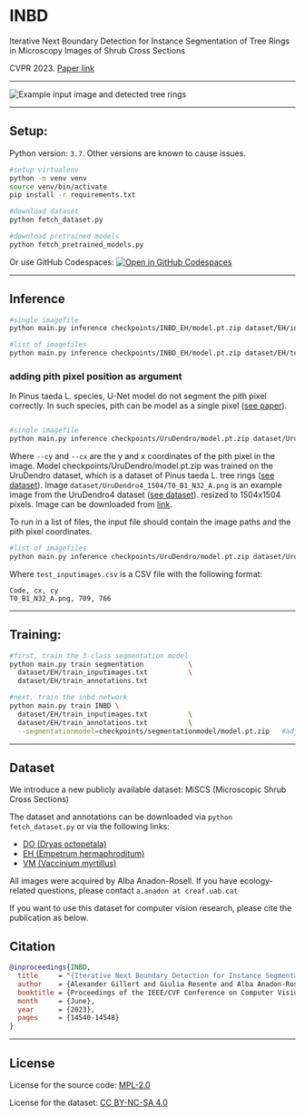 # INBD
Iterative Next Boundary Detection for  Instance Segmentation of Tree Rings in Microscopy Images of Shrub Cross Sections

CVPR 2023. [Paper link](https://openaccess.thecvf.com/content/CVPR2023/html/Gillert_Iterative_Next_Boundary_Detection_for_Instance_Segmentation_of_Tree_Rings_CVPR_2023_paper.html)

***

<img src="assets/example0.jpg" alt="Example input image and detected tree rings"/>

***

## Setup:

Python version: `3.7`. Other versions are known to cause issues.

```bash
#setup virtualenv
python -m venv venv
source venv/bin/activate
pip install -r requirements.txt

#download dataset
python fetch_dataset.py

#download pretrained models
python fetch_pretrained_models.py
```

Or use GitHub Codespaces: [![Open in GitHub Codespaces](https://github.com/codespaces/badge.svg)](https://github.com/codespaces/new?hide_repo_select=true&ref=dev&repo=574937325&machine=standardLinux32gb&location=WestEurope)

***



## Inference

```bash
#single imagefile
python main.py inference checkpoints/INBD_EH/model.pt.zip dataset/EH/inputimages/EH_0033.jpg

#list of imagefiles
python main.py inference checkpoints/INBD_EH/model.pt.zip dataset/EH/test_inputimages.txt
```

### adding pith pixel position as argument
In Pinus taeda L. species, U-Net model do not segment the pith pixel correctly. In such species, pith can be model
as a single pixel ([see paper](https://arxiv.org/abs/2404.01952)). 
```bash

#single imagefile
python main.py inference checkpoints/UruDendro/model.pt.zip dataset/UruDendro4_1504/T0_B1_N32_A.png --cy 766 --cx 709
```
Where `--cy` and `--cx` are the y and x coordinates of the pith pixel in the image. Model checkpoints/UruDendro/model.pt.zip
was trained on the UruDendro dataset, which is a dataset of Pinus taeda L. tree rings ([see dataset](https://doi.org/10.5281/zenodo.15110646)).
Image `dataset/UruDendro4_1504/T0_B1_N32_A.png` is an example image from the UruDendro4 dataset ([see dataset](https://doi.org/10.5281/zenodo.15653340)).
resized to 1504x1504 pixels. Image can be downloaded from [link](https://finguy-my.sharepoint.com/:i:/g/personal/henry_marichal_fing_edu_uy/Efpex2iHvplKt3c1NDdK7CUBYCiF-5VOi8N3XV51rEPQiw?e=rF9trA).

To run in a list of files, the input file should contain the image paths and the pith pixel coordinates.

```bash
#list of imagefiles
python main.py inference checkpoints/UruDendro/model.pt.zip dataset/UruDendro4_1504/test_inputimages.csv
```

Where `test_inputimages.csv` is a CSV file with the following format:
``` 
Code, cx, cy
T0_B1_N32_A.png, 709, 766
```


***

## Training:


```bash
#first, train the 3-class segmentation model
python main.py train segmentation           \
  dataset/EH/train_inputimages.txt          \
  dataset/EH/train_annotations.txt

#next, train the inbd network
python main.py train INBD \
  dataset/EH/train_inputimages.txt          \
  dataset/EH/train_annotations.txt          \
  --segmentationmodel=checkpoints/segmentationmodel/model.pt.zip   #adjust path
```



***

## Dataset

We introduce a new publicly available dataset: MiSCS (Microscopic Shrub Cross Sections)

The dataset and annotations can be downloaded via `python fetch_dataset.py` or via the following links:
- [DO (Dryas octopetala)](https://github.com/alexander-g/INBD/releases/download/dataset_v2/DO_v2.zip)
- [EH (Empetrum hermaphroditum)](https://github.com/alexander-g/INBD/releases/download/dataset_v2/EH_v2.zip)
- [VM (Vaccinium myrtillus)](https://github.com/alexander-g/INBD/releases/download/dataset_v2/VM_v2.zip)

All images were acquired by Alba Anadon-Rosell.
If you have ecology-related questions, please contact `a.anadon at creaf.uab.cat`

If you want to use this dataset for computer vision research, please cite the publication as below.


## Citation

```bibtex
@inproceedings{INBD,
  title     = "{Iterative Next Boundary Detection for Instance Segmentation of Tree Rings in Microscopy Images of Shrub Cross Sections}",
  author    = {Alexander Gillert and Giulia Resente and Alba Anadon‐Rosell and Martin Wilmking and Uwe von Lukas},
  booktitle = {Proceedings of the IEEE/CVF Conference on Computer Vision and Pattern Recognition (CVPR)},
  month     = {June},
  year      = {2023},
  pages     = {14540-14548}
}
```

***

## License

License for the source code: [MPL-2.0](https://github.com/alexander-g/INBD/blob/master/LICENSE)

License for the dataset: [CC BY-NC-SA 4.0](https://creativecommons.org/licenses/by-nc-sa/4.0/)




